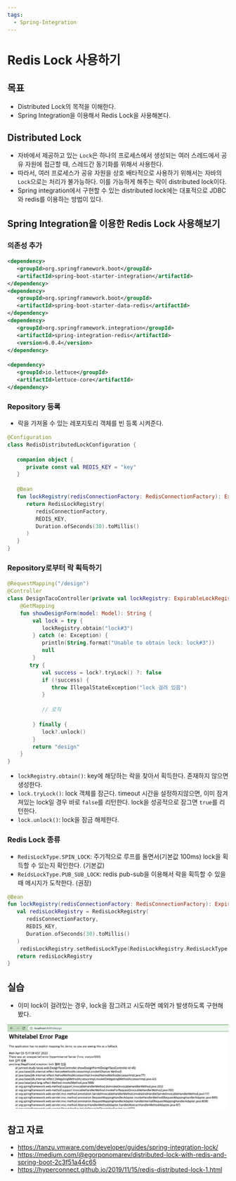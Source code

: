 ```yaml
---
tags:
  - Spring-Integration
---
```

# Redis Lock 사용하기

## 목표

- Distributed Lock의 목적을 이해한다.
- Spring Integration을 이용해서 Redis Lock을 사용해본다.

## Distributed Lock

- 자바에서 제공하고 있는 `Lock`은 하나의 프로세스에서 생성되는 여러 스레드에서 공유 자원에 접근할 때, 스레드간 동기화를 위해서 사용한다.
- 따라서, 여러 프로세스가 공유 자원을 상호 배타적으로 사용하기 위해서는 자바의 `Lock`으로는 처리가 불가능하다. 이를 가능하게 해주는 락이 distributed lock이다.
- Spring integration에서 구현할 수 있는 distributed lock에는 대표적으로 JDBC와 redis를 이용하는 방법이 있다.

## Spring Integration을 이용한 Redis Lock 사용해보기

### 의존성 추가

```xml
<dependency>  
   <groupId>org.springframework.boot</groupId>  
   <artifactId>spring-boot-starter-integration</artifactId>  
</dependency>  
<dependency>  
   <groupId>org.springframework.boot</groupId>  
   <artifactId>spring-boot-starter-data-redis</artifactId>  
</dependency>  
<dependency>  
   <groupId>org.springframework.integration</groupId>  
   <artifactId>spring-integration-redis</artifactId>  
   <version>6.0.4</version>  
</dependency>  
  
<dependency>  
   <groupId>io.lettuce</groupId>  
   <artifactId>lettuce-core</artifactId>  
</dependency>
```

### Repository 등록

- 락을 가져올 수 있는 레포지토리 객체를 빈 등록 시켜준다.

```kotlin
@Configuration  
class RedisDistributedLockConfiguration {  
  
   companion object {  
      private const val REDIS_KEY = "key"  
   }  
  
   @Bean  
   fun lockRegistry(redisConnectionFactory: RedisConnectionFactory): ExpirableLockRegistry {  
      return RedisLockRegistry(  
         redisConnectionFactory,  
         REDIS_KEY,  
         Duration.ofSeconds(30).toMillis()  
      )  
   }  
}
```

### Repository로부터 락 획득하기

```kotlin
@RequestMapping("/design")  
@Controller  
class DesignTacoController(private val lockRegistry: ExpirableLockRegistry) {
	@GetMapping  
	fun showDesignForm(model: Model): String {  
		val lock = try {  
		   lockRegistry.obtain("lock#3")  
		} catch (e: Exception) {  
		   println(String.format("Unable to obtain lock: lock#3"))  
		   null  
		}
	   try {  
		   val success = lock?.tryLock() ?: false  
		   if (!success) {  
		      throw IllegalStateException("lock 걸려 있음")  
		   }  
		   
		   // 로직
		   
		} finally {  
		   lock?.unlock()  
		}
		return "design"
	}
}
```

- `lockRegistry.obtain()`: key에 해당하는 락을 찾아서 획득한다. 존재하지 않으면 생성한다.
- `lock.tryLock()`: lock 객체를 잠근다. timeout 시간을 설정하지않으면, 이미 잠겨져있는 lock일 경우 바로 `false`를 리턴한다. lock을 성공적으로 잠그면 `true`를 리턴한다.
- `lock.unlock()`: lock을 잠금 해제한다.

### Redis Lock 종류

- `RedisLockType.SPIN_LOCK`: 주기적으로 루프를 돌면서(기본값 100ms) lock을 획득할 수 있는지 확인한다. (기본값)
- `ReidsLockType.PUB_SUB_LOCK`: redis pub-sub을 이용해서 락을 획득할 수 있을 때 메시지가 도착한다. (권장)

```kotlin
@Bean  
fun lockRegistry(redisConnectionFactory: RedisConnectionFactory): ExpirableLockRegistry {  
   val redisLockRegistry = RedisLockRegistry(  
      redisConnectionFactory,  
      REDIS_KEY,  
      Duration.ofSeconds(30).toMillis()  
   )  
	redisLockRegistry.setRedisLockType(RedisLockRegistry.RedisLockType.PUB_SUB_LOCK)  
   return redisLockRegistry  
}
```

## 실습

- 이미 lock이 걸려있는 경우, lock을 잠그려고 시도하면 예외가 발생하도록 구현해봤다.

![](assets/Pasted%20image%2020230403173040.png)

## 참고 자료

- https://tanzu.vmware.com/developer/guides/spring-integration-lock/
- https://medium.com/@egorponomarev/distributed-lock-with-redis-and-spring-boot-2c3f51a44c65
- https://hyperconnect.github.io/2019/11/15/redis-distributed-lock-1.html